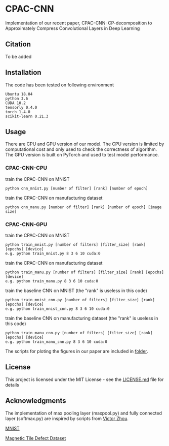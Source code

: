# CPAC-CNN

Implementation of our recent paper, CPAC-CNN: CP-decomposition to Approximately Compress Convolutional Layers in Deep Learning

## Citation

To be added

## Installation

The code has been tested on following environment

```
Ubuntu 18.04
python 3.6
CUDA 10.2
tensorly 0.4.0
torch 1.4.0
scikit-learn 0.21.3
```
## Usage
There are CPU and GPU version of our model. The CPU version is limited by computational cost and only used to check the correctness of algorithm. The GPU version is built on PyTorch and used to test model performance.

### CPAC-CNN-CPU

train the CPAC-CNN on MNIST

```
python cnn_mnist.py [number of filter] [rank] [number of epoch]
```

train the CPAC-CNN on manufacturing dataset

```
python cnn_manu.py [number of filter] [rank] [number of epoch] [image size]
```

### CPAC-CNN-GPU

train the CPAC-CNN on MNIST

```
python train_mnist.py [number of filters] [filter_size] [rank] [epochs] [device]
e.g. python train_mnist.py 8 3 6 10 cuda:0
```

train the CPAC-CNN on manufacturing dataset

```
python train_manu.py [number of filters] [filter_size] [rank] [epochs] [device]
e.g. python train_manu.py 8 3 6 10 cuda:0
```

train the baseline CNN on MNIST (the "rank" is useless in this code)

```
python train_mnist_cnn.py [number of filters] [filter_size] [rank] [epochs] [device]
e.g. python train_mnist_cnn.py 8 3 6 10 cuda:0
```

train the baseline CNN on manufacturing dataset (the "rank" is useless in this code)

```
python train_manu_cnn.py [number of filters] [filter_size] [rank] [epochs] [device]
e.g. python train_manu_cnn.py 8 3 6 10 cuda:0
```

The scripts for ploting the figures in our paper are included in [folder](CPAC-CNN-GPU/result_viz/).

## License

This project is licensed under the MIT License - see the [LICENSE.md](LICENSE.md) file for details

## Acknowledgments

The implementation of max pooling layer (maxpool.py) and fully connected layer (softmax.py) are inspired by scripts from [Victor Zhou](https://github.com/vzhou842/cnn-from-scratch).

[MNIST](http://yann.lecun.com/exdb/mnist/)

[Magnetic Tile Defect Dataset](https://github.com/abin24/Magnetic-tile-defect-datasets.)
